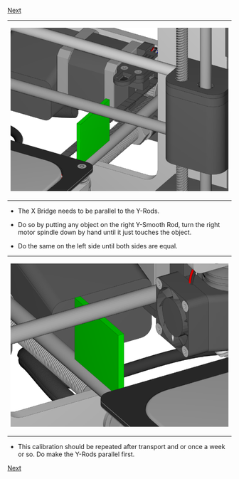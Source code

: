 [Next](https://github.com/open3dengineering/i3_Berlin/wiki/Section-5.4-Calibrating-the-Print-Platform)

<table>
<colgroup>
<col width="100%" />
</colgroup>
<tbody>
<tr class="odd">
<td align="left"><p><img src="media/Section_5_0024.png" alt="media/Section_5_0024.png" /></p></td>
</tr>
</tbody>
</table>

-   The X Bridge needs to be parallel to the Y-Rods.

-   Do so by putting any object on the right Y-Smooth Rod, turn the right motor spindle down by hand until it just touches the object.

-   Do the same on the left side until both sides are equal.

<table>
<colgroup>
<col width="100%" />
</colgroup>
<tbody>
<tr class="odd">
<td align="left"><p><img src="media/Section_5_0025.png" alt="media/Section_5_0025.png" /></p></td>
</tr>
</tbody>
</table>

-   This calibration should be repeated after transport and or once a week or so. Do make the Y-Rods parallel first.

[Next](https://github.com/open3dengineering/i3_Berlin/wiki/Section-5.4-Calibrating-the-Print-Platform)
